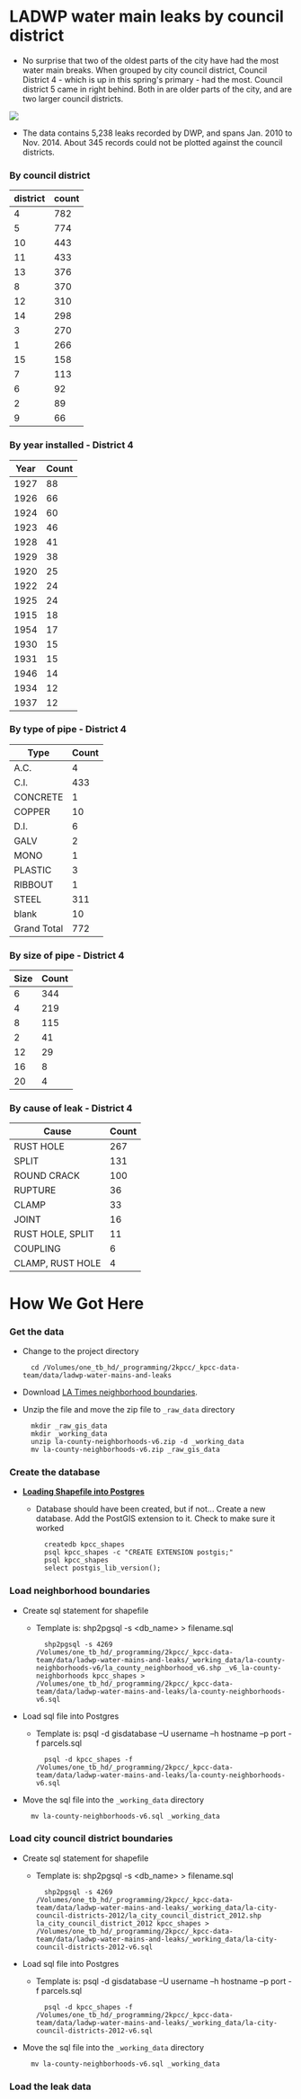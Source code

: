 LADWP water main leaks by council district
===============================

* No surprise that two of the oldest parts of the city have had the most water main breaks. When grouped by city council district, Council District 4 - which is up in this spring's primary - had the most. Council district 5 came in right behind. Both in are older parts of the city, and are two larger council districts.

![](https://raw.githubusercontent.com/SCPR/kpcc-data-team/master/data/ladwp-water-mains-and-leaks/images/year_installed_for_mains_with_leaks.png)

* The data contains 5,238 leaks recorded by DWP, and spans Jan. 2010 to Nov. 2014. About 345 records could not be plotted against the council districts.

### By council district

| district | count |
|----------|-------|
| 4        | 782   |
| 5        | 774   |
| 10       | 443   |
| 11       | 433   |
| 13       | 376   |
| 8        | 370   |
| 12       | 310   |
| 14       | 298   |
| 3        | 270   |
| 1        | 266   |
| 15       | 158   |
| 7        | 113   |
| 6        | 92    |
| 2        | 89    |
| 9        | 66    |


### By year installed - District 4

| Year       | Count |
|------------|-------|
| 1927       | 88    |
| 1926       | 66    |
| 1924       | 60    |
| 1923       | 46    |
| 1928       | 41    |
| 1929       | 38    |
| 1920       | 25    |
| 1922       | 24    |
| 1925       | 24    |
| 1915       | 18    |
| 1954       | 17    |
| 1930       | 15    |
| 1931       | 15    |
| 1946       | 14    |
| 1934       | 12    |
| 1937       | 12    |


### By type of pipe - District 4

| Type        | Count   |
|-------------|---------|
| A.C.        | 4       |
| C.I.        | 433     |
| CONCRETE    | 1       |
| COPPER      | 10      |
| D.I.        | 6       |
| GALV        | 2       |
| MONO        | 1       |
| PLASTIC     | 3       |
| RIBBOUT     | 1       |
| STEEL       | 311     |
| blank       | 10      |
| Grand Total | 772     |


### By size of pipe - District 4

| Size       | Count |
|------------|-------|
| 6          | 344   |
| 4          | 219   |
| 8          | 115   |
| 2          | 41    |
| 12         | 29    |
| 16         | 8     |
| 20         | 4     |


### By cause of leak - District 4

| Cause            | Count |
|------------------|-------|
| RUST HOLE        | 267   |
| SPLIT            | 131   |
| ROUND CRACK      | 100   |
| RUPTURE          | 36    |
| CLAMP            | 33    |
| JOINT            | 16    |
| RUST HOLE, SPLIT | 11    |
| COUPLING         | 6     |
| CLAMP, RUST HOLE | 4     |

How We Got Here
================

### Get the data

* Change to the project directory

        cd /Volumes/one_tb_hd/_programming/2kpcc/_kpcc-data-team/data/ladwp-water-mains-and-leaks

* Download [LA Times neighborhood boundaries](http://boundaries.latimes.com/sets/).

* Unzip the file and move the zip file to ```_raw_data``` directory

        mkdir _raw_gis_data
        mkdir _working_data
        unzip la-county-neighborhoods-v6.zip -d _working_data
        mv la-county-neighborhoods-v6.zip _raw_gis_data

### Create the database

* **[Loading Shapefile into Postgres](http://www.gistutor.com/postgresqlpostgis/4-beginner-postgresqlpostgis-tutorials/18-importing-shapefile-gis-data-into-postgresql.html)**

    * Database should have been created, but if not... Create a new database. Add the PostGIS extension to it. Check to make sure it worked

            createdb kpcc_shapes
            psql kpcc_shapes -c "CREATE EXTENSION postgis;"
            psql kpcc_shapes
            select postgis_lib_version();

### Load neighborhood boundaries

* Create sql statement for shapefile

    * Template is: shp2pgsql -s <SRID> <shapefile> <tablename> <db_name> > filename.sql

            shp2pgsql -s 4269 /Volumes/one_tb_hd/_programming/2kpcc/_kpcc-data-team/data/ladwp-water-mains-and-leaks/_working_data/la-county-neighborhoods-v6/la_county_neighborhood_v6.shp _v6_la-county-neighborhoods kpcc_shapes > /Volumes/one_tb_hd/_programming/2kpcc/_kpcc-data-team/data/ladwp-water-mains-and-leaks/la-county-neighborhoods-v6.sql

* Load sql file into Postgres

    * Template is: psql -d gisdatabase –U username –h hostname –p port -f parcels.sql

            psql -d kpcc_shapes -f /Volumes/one_tb_hd/_programming/2kpcc/_kpcc-data-team/data/ladwp-water-mains-and-leaks/la-county-neighborhoods-v6.sql

* Move the sql file into the ```_working_data``` directory

        mv la-county-neighborhoods-v6.sql _working_data

### Load city council district boundaries

* Create sql statement for shapefile

    * Template is: shp2pgsql -s <SRID> <shapefile> <tablename> <db_name> > filename.sql

            shp2pgsql -s 4269 /Volumes/one_tb_hd/_programming/2kpcc/_kpcc-data-team/data/ladwp-water-mains-and-leaks/_working_data/la-city-council-districts-2012/la_city_council_district_2012.shp la_city_council_district_2012 kpcc_shapes > /Volumes/one_tb_hd/_programming/2kpcc/_kpcc-data-team/data/ladwp-water-mains-and-leaks/_working_data/la-city-council-districts-2012-v6.sql

* Load sql file into Postgres

    * Template is: psql -d gisdatabase –U username –h hostname –p port -f parcels.sql

            psql -d kpcc_shapes -f /Volumes/one_tb_hd/_programming/2kpcc/_kpcc-data-team/data/ladwp-water-mains-and-leaks/_working_data/la-city-council-districts-2012-v6.sql

* Move the sql file into the ```_working_data``` directory

        mv la-county-neighborhoods-v6.sql _working_data

### Load the leak data



